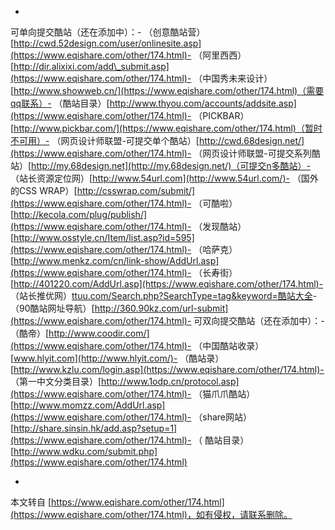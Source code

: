 -
可单向提交酷站（还在添加中）：-
（创意酷站营）[http://cwd.52design.com/user/onlinesite.asp](https://www.eqishare.com/other/174.html)-
（阿里西西）[http://dir.alixixi.com/add\_submit.asp](https://www.eqishare.com/other/174.html)-
（中国秀未来设计）[http://www.showweb.cn/](https://www.eqishare.com/other/174.html)（需要qq联系）-
（酷站目录）[http://www.thyou.com/accounts/addsite.asp](https://www.eqishare.com/other/174.html)-
（PICKBAR）[http://www.pickbar.com/](https://www.eqishare.com/other/174.html)（暂时不可用）-
（网页设计师联盟-可提交单个酷站）[http://cwd.68design.net/](https://www.eqishare.com/other/174.html)-
（网页设计师联盟-可提交系列酷站）[http://my.68design.net](http://my.68design.net/)（可提交n多酷站）-
（站长资源定位网）[http://www.54url.com](http://www.54url.com/)-
（国外的CSS WRAP）[http://csswrap.com/submit/](https://www.eqishare.com/other/174.html)-
（可酷啦）[http://kecola.com/plug/publish/](https://www.eqishare.com/other/174.html)-
（发现酷站）[http://www.osstyle.cn/Item/list.asp?id=595](https://www.eqishare.com/other/174.html)-
（哈萨克）[http://www.menkz.com/cn/link-show/AddUrl.asp](https://www.eqishare.com/other/174.html)-
（长寿街）[http://401220.com/AddUrl.asp](https://www.eqishare.com/other/174.html)-
（站长推优网）[ttuu.com/Search.php?SearchType=tag&keyword=酷站大全](http://ttuu.com/Search.php?SearchType=tag&keyword=%E9%85%B7%E7%AB%99%E5%A4%A7%E5%85%A8)-
（90酷站网址导航）[http://360.90kz.com/url-submit](https://www.eqishare.com/other/174.html)-
可双向提交酷站（还在添加中）：-
（酷帝）[http://www.coodir.com/](https://www.eqishare.com/other/174.html)-
（中国酷站收录）[www.hlyit.com](http://www.hlyit.com/)-
（酷站录）[http://www.kzlu.com/login.asp](https://www.eqishare.com/other/174.html)-
（第一中文分类目录）[http://www.1odp.cn/protocol.asp](https://www.eqishare.com/other/174.html)-
（猫爪爪酷站）[http://www.momzz.com/AddUrl.asp](https://www.eqishare.com/other/174.html)-
（share网站）[http://share.sinsin.hk/add.asp?setup=1](https://www.eqishare.com/other/174.html)-
（ 酷站目录）[http://www.wdku.com/submit.php](https://www.eqishare.com/other/174.html)

-

本文转自 [https://www.eqishare.com/other/174.html](https://www.eqishare.com/other/174.html)，如有侵权，请联系删除。